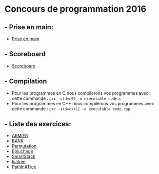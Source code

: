 # Concours de programmation 2016


## - **Prise en main**:
+ [Prise en main](https://github.com/GRnice/ConcoursJuin/tree/master/PriseEnMain/prise_en_main.md "Prise en main")

## - **Scoreboard**
+ [Scoreboard](http://concours-prog-unice.890m.com/receivers/score.html "sc")

## - **Compilation**

+ Pour les programmes en C nous compilerons vos programmes avec cette commande : ```gcc -std=c99 -o executable code.c```
+ Pour les programmes en C++ nous compilerons vos programmes avec cette commande : ```g++ -std=c++11 -o executable code.cpp```

## - Liste des exercices:
+ [ARMIES](https://github.com/GRnice/ConcoursJuin/blob/master/problemes/ARMIES/enonce.md "ARMIES")
+ [BANK](https://github.com/GRnice/ConcoursJuin/blob/master/problemes/bank_money/enonce_bank_money.md "BANK")
+ [Permutation](https://github.com/GRnice/ConcoursJuin/blob/master/problemes/permutation/permutation.md "Permutation")
+ [Epluchage](https://github.com/GRnice/ConcoursJuin/blob/master/problemes/epluchage/enonce.md "Epluchage")
+ [SmartStack](https://github.com/GRnice/ConcoursJuin/blob/master/problemes/smartStack/enonce.md "SmartStack")
+ [Isatree](https://github.com/GRnice/ConcoursJuin/blob/master/problemes/isATree/enonce.md "Isatree")
+ [PathInATree](https://github.com/GRnice/ConcoursJuin/blob/master/problemes/pathiatree/enonce.md "Qtree")
